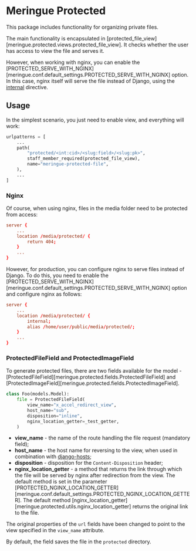 # Meringue Protected

This package includes functionality for organizing private files.

The main functionality is encapsulated in [protected_file_view][meringue.protected.views.protected_file_view]. It checks whether the user has access to view the file and serves it.

However, when working with nginx, you can enable the [PROTECTED_SERVE_WITH_NGINX][meringue.conf.default_settings.PROTECTED_SERVE_WITH_NGINX] option. In this case, nginx itself will serve the file instead of Django, using the [internal](https://nginx.org/en/docs/http/ngx_http_core_module.html#internal) directive.


## Usage

In the simplest scenario, you just need to enable view, and everything will work:

```python
urlpatterns = [
    ...
    path(
        "protected/<int:cid>/<slug:field>/<slug:pk>",
        staff_member_required(protected_file_view),
        name="meringue-protected-file",
    ),
    ...
]
```


### Nginx

Of course, when using nginx, files in the media folder need to be protected from access:

```conf
server {
    ...
    location /media/protected/ {
        return 404;
    }
    ...
}
```

However, for production, you can configure nginx to serve files instead of Django. To do this, you need to enable the [PROTECTED_SERVE_WITH_NGINX][meringue.conf.default_settings.PROTECTED_SERVE_WITH_NGINX] option and configure nginx as follows:

```conf
server {
    ...
    location /media/protected/ {
        internal;
        alias /home/user/public/media/protected/;
    }
    ...
}
```


### ProtectedFileField and ProtectedImageField

To generate protected files, there are two fields available for the model - [ProtectedFileField][meringue.protected.fields.ProtectedFileField] and [ProtectedImageField][meringue.protected.fields.ProtectedImageField].

```python
class Foo(models.Model):
    file = ProtectedFileField(
        view_name="x_accel_redirect_view",
        host_name="sub",
        disposition="inline",
        nginx_location_getter=_test_getter,
    )
```

* **view_name** - the name of the route handling the file request (mandatory field);
* **host_name** - the host name for reversing to the view, when used in combination with [django-hosts](https://django-hosts.readthedocs.io/en/latest/);
* **disposition** - disposition for the `Content-Disposition` header;
* **nginx_location_getter** - a method that returns the link through which the file will be served by nginx after redirection from the view. The default method is set in the parameter [PROTECTED_NGINX_LOCATION_GETTER][meringue.conf.default_settings.PROTECTED_NGINX_LOCATION_GETTER]. The default method [nginx_location_getter][meringue.protected.utils.nginx_location_getter] returns the original link to the file.

The original properties of the `url` fields have been changed to point to the view specified in the `view_name` attribute.

By default, the field saves the file in the `protected` directory.
